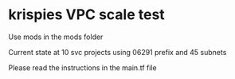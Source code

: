 # krispies VPC scale test

Use mods in the mods folder

Current state at 10 svc projects using 06291 prefix and 45 subnets

Please read the instructions in the main.tf file

